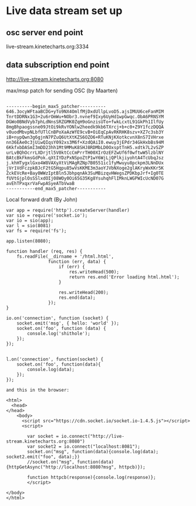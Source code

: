 # Live data stream set up

## osc server end point
live-stream.kinetecharts.org:3334

## data subscription end point
http://live-stream.kinetecharts.org:8080


max/msp patch for sending OSC (by Maarten)
<pre><code>
----------begin_max5_patcher----------
646.3ocyWFtaaBCDG+yTo9NX4OmlfMjDxdUllpLvoD5.ajsIMUU6ceFanMIM
TnrtDDRNx1G3+2u6rOmWu+NObr3.nvnef9Ixy6UyHd1wpGwqc.ObA6PRNSYM
DGWo0BNdVyb7phLdNnsSRZGMK0ZqH9oGnzisUTo+fwkLcxtL91GkPh1IlfUy
8mgBhpaogssne09JtOi9kRvYONlw2heedk9kb6TXrcj+b+c0+Z9Y1fczDQQA
v0uodMbvpNLbfUTlCnBPoXaAzWfE9cvB+OiEqCpAvRKRHK8szv+XZ7c3sb3Y
iB+nypQwn3g6gjnN7PZuQ6UtXtKZS6OZO6+RTuKNjKXotkcvnX8nS7IVHrxe
nn36EAe0c3jUiwQIqsY092xs3M6f+XzdQAiI0.ewuy3jEPdr34GkHxbBs94M
6KkfxbDASmI3mDD23hh1Mt9MMuK8SHJ8RDMbLD0OxsptTnH5.xdtk7L2vSZP
urLvBQhOcrrLXDrjtl5V0ktCcCmPrrTH00XIrOzEFZwUf6f0wftwW5lzblNY
BAtcBkFkmsGdPok.qXtIYDzPxNSpoZtP1wY6WjLjQPlkjiyohtA4TcUbqJsz
j.khHTygxlGxo4W8VAXyXtViMAgRZNp7B0551ic1fyMwuyu8pckpm3LNnDUx
jVr1VdFczpkBJcF2tG5Hqpu85wVsKKME3m3aoYJVbNXoge2glAKryWxKKr5K
ZckEVcRe+Bay0WWzIptBln5JbhpqnAk3SuMBizqvHWegsZPDKbpJrf+Ig0TE
fUVtGjplOsSSlxdOIj08WOy0Oi65G35Kg8YsuhqhFlIMknLWGPWIcUcND07G
avEhTPxqxrVaFwpASyeATbVwaB
-----------end_max5_patcher-----------
</code></pre>



Local forward draft (By John)
```
var app = require('http').createServer(handler)
var sio = require('socket.io');
var io = sio(app);
var l = sio(8081)
var fs = require('fs');

app.listen(8080);

function handler (req, res) {
    fs.readFile(__dirname + '/html.html',
                function (err, data) {
                    if (err) {
                        res.writeHead(500);
                        return res.end('Error loading html.html');
                    }

                    res.writeHead(200);
                    res.end(data);
                });
}

io.on('connection', function (socket) {
    socket.emit('msg', { hello: 'world' });
    socket.on('foo', function (data) {
        console.log('shithole');
    });
});


l.on('connection', function(socket) {
    socket.on('foo', function(data){
        console.log(data);
    });
});

and this in the browser:

<html>
  <head>
</head>
    <body>
      <script src="https://cdn.socket.io/socket.io-1.4.5.js"></script>
      <script>

        var socket = io.connect("http://live-stream.kinetecharts.org:8080")
        var socket2 = io.connect("localhost:8081");
        socket.on("msg", function(data){console.log(data); socket2.emit("foo", data);})
        //socket.on("msg", function(data){httpGetAsync("http://localhost:8080?msg", httpcb)});

        function httpcb(response){console.log(response)};
        </script>

</body>
</html>
```